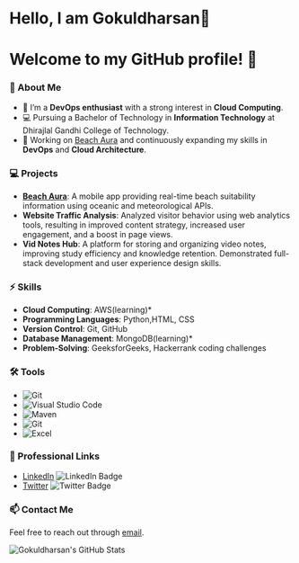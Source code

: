 # Hello, I am Gokuldharsan👋

# Welcome to my GitHub profile! 👋

### 🚀 About Me
- 🌱 I’m a **DevOps enthusiast** with a strong interest in **Cloud Computing**.
- 💻 Pursuing a Bachelor of Technology in **Information Technology** at Dhirajlal Gandhi College of Technology.
- 🔭 Working on [Beach Aura](https://github.com/Gokuldharsan12/Beach-Aura) and continuously expanding my skills in **DevOps** and **Cloud Architecture**.

### 💻 Projects
- **[Beach Aura](https://github.com/Gokuldharsan12/Beach-Aura)**: A mobile app providing real-time beach suitability information using oceanic and meteorological APIs.
- **Website Traffic Analysis**: Analyzed visitor behavior using web analytics tools, resulting in improved content strategy, increased user engagement, and a boost in page views.
- **Vid Notes Hub**: A platform for storing and organizing video notes, improving study efficiency and knowledge retention. Demonstrated full-stack development and user experience design skills.

### ⚡ Skills
- **Cloud Computing**: AWS(learning)*
- **Programming Languages**: Python,HTML, CSS
- **Version Control**: Git, GitHub
- **Database Management**: MongoDB(learning)*
- **Problem-Solving**: GeeksforGeeks, Hackerrank coding challenges

### 🛠️ Tools
- ![Git](https://img.shields.io/badge/-Git-F05032?style=flat-square&logo=git&logoColor=white)
- ![Visual Studio Code](https://img.shields.io/badge/-Visual%20Studio%20Code-0078d7?style=flat-square&logo=visual-studio-code&logoColor=white)
- ![Maven](https://img.shields.io/badge/-Maven-C71A36?style=flat-square&logo=apache-maven&logoColor=white)
- ![Git](https://img.shields.io/badge/-Git-F05032?style=flat-square&logo=git&logoColor=white)
- ![Excel](https://img.shields.io/badge/-Microsoft%20Excel-217346?style=flat-square&logo=microsoft-excel&logoColor=white)


### 💼 Professional Links
- [LinkedIn](https://www.linkedin.com/in/gokul0417) ![LinkedIn Badge](https://img.shields.io/badge/-LinkedIn-0077B5?style=flat-square&logo=linkedin&logoColor=white)
- [Twitter](https://twitter.com/your-twitter-handle) ![Twitter Badge](https://img.shields.io/badge/-Twitter-1DA1F2?style=flat-square&logo=twitter&logoColor=white)


### 📫 Contact Me
Feel free to reach out through [email](mailto:sgokuldharsan@gmail.com).

![Gokuldharsan's GitHub Stats](https://github-readme-stats.vercel.app/api?username=Gokuldharsan12&show_icons=true)
